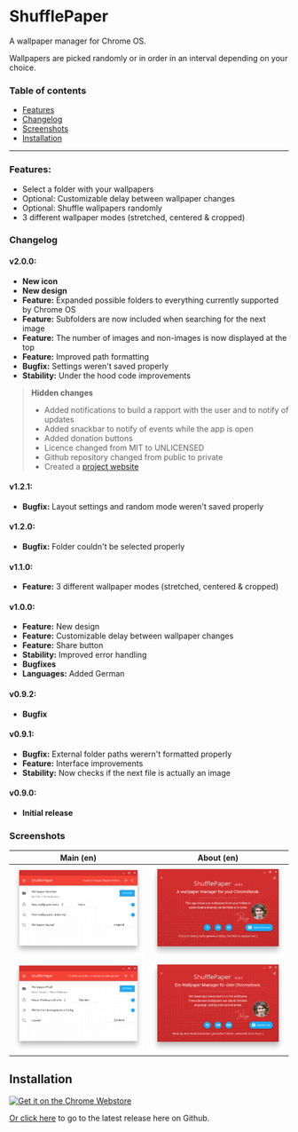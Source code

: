 # ShufflePaper
A wallpaper manager for Chrome OS.

Wallpapers are picked randomly or in order in an interval depending on your choice.

### Table of contents
- [Features](#features)
- [Changelog](#changelog)
- [Screenshots](#screenshots)
- [Installation](#installation)

---

### Features:
- Select a folder with your wallpapers
- Optional: Customizable delay between wallpaper changes
- Optional: Shuffle wallpapers randomly
- 3 different wallpaper modes (stretched, centered & cropped)

### Changelog
#### v2.0.0:
- **New icon**
- **New design**
- **Feature:** Expanded possible folders to everything currently supported by Chrome OS
- **Feature:** Subfolders are now included when searching for the next image
- **Feature:** The number of images and non-images is now displayed at the top
- **Feature:** Improved path formatting
- **Bugfix:** Settings weren't saved properly
- **Stability:** Under the hood code improvements

> **Hidden changes**
> - Added notifications to build a rapport with the user and to notify of updates
> - Added snackbar to notify of events while the app is open
> - Added donation buttons
> - Licence changed from MIT to UNLICENSED
> - Github repository changed from public to private
> - Created a [project website](https://github.com/ciriousJoker/shufflepaper-website)

#### v1.2.1:
- **Bugfix:** Layout settings and random mode weren't saved properly

#### v1.2.0:
- **Bugfix:** Folder couldn't be selected properly

#### v1.1.0:
- **Feature:** 3 different wallpaper modes (stretched, centered & cropped)

#### v1.0.0:
- **Feature:** New design
- **Feature:** Customizable delay between wallpaper changes
- **Feature:** Share button
- **Stability:** Improved error handling
- **Bugfixes**
- **Languages:** Added German

#### v0.9.2:
- **Bugfix**

#### v0.9.1:
- **Bugfix:** External folder paths werern't formatted properly
- **Feature:** Interface improvements
- **Stability:** Now checks if the next file is actually an image

#### v0.9.0:
- **Initial release**

### Screenshots

|                      Main (en)                       |                      About (en)                       |
| ------------------------------------------------ | ------------------------------------------------ |
| <img src="screenshots/en/en_main.png"/>  | <img src="screenshots/en/en_about.png"/>  |
| <img src="screenshots/de/de_main.png"/>  | <img src="screenshots/de/de_about.png"/>  |

## Installation
<a href='https://chrome.google.com/webstore/detail/ghcndibmdbeipgggdddmecagpkllglpj?utm_campaign=PartBadge'><img alt='Get it on the Chrome Webstore' src='https://developer.chrome.com/webstore/images/ChromeWebStore_Badge_v2_340x96.png' height="96px"/></a>

[Or click here](https://github.com/CiriousJoker/ShufflePaper/releases/latest) to go to the latest release here on Github.
